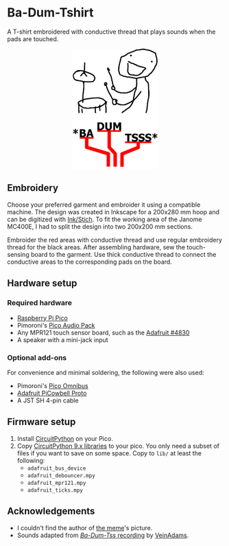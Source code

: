 # Ba-Dum-Tshirt

A T-shirt embroidered with conductive thread that plays sounds when the pads are touched.

<p align="center">
  <img src="embroidery/tshirt-rev1-export.svg" width="200" />
</p>

## Embroidery

Choose your preferred garment and embroider it using a compatible machine.
The design was created in Inkscape for a 200x280 mm hoop and can be digitized with [Ink/Stich](https://inkstitch.org/).
To fit the working area of the Janome MC400E, I had to split the design into two 200x200 mm sections.

Embroider the red areas with conductive thread and use regular embroidery thread for the black areas.
After assembling hardware, sew the touch-sensing board to the garment.
Use thick conductive thread to connect the conductive areas to the corresponding pads on the board.

## Hardware setup

### Required hardware

- [Raspberry Pi Pico](https://www.raspberrypi.com/products/raspberry-pi-pico/)
- Pimoroni's [Pico Audio Pack](https://pimoroni.com/audiopack)
- Any MPR121 touch sensor board, such as the [Adafruit #4830](https://www.adafruit.com/product/4830)
- A speaker with a mini-jack input

### Optional add-ons

For convenience and minimal soldering, the following were also used:
- Pimoroni's [Pico Omnibus](https://shop.pimoroni.com/products/pico-omnibus)
- [Adafruit PiCowbell Proto](https://www.adafruit.com/product/5200)
- A JST SH 4-pin cable

## Firmware setup

1. Install [CircuitPython](https://circuitpython.org/board/raspberry_pi_pico/) on your Pico.
2. Copy [CircuitPython 9.x libraries](https://github.com/adafruit/Adafruit_CircuitPython_Bundle/releases/tag/20250228) to your pico. You only need a subset of files if you want to save on some space. Copy to `lib/` at least the following:
    * `adafruit_bus_device`
    * `adafruit_debouncer.mpy`
    * `adafruit_mpr121.mpy`
    * `adafruit_ticks.mpy`

## Acknowledgements

* I couldn't find the author of [the meme](https://knowyourmeme.com/memes/rimshot-ba-dum-tss)'s picture.
* Sounds adapted from [*Ba-Dum-Tss* recording](https://freesound.org/people/VeinAdams/sounds/713649/) by [VeinAdams](https://freesound.org/people/VeinAdams/).
